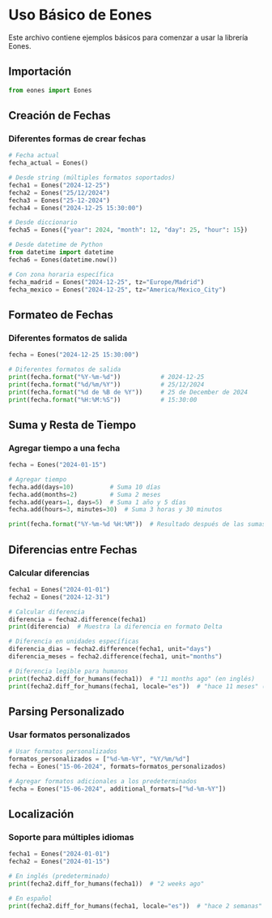 # Uso Básico de Eones

Este archivo contiene ejemplos básicos para comenzar a usar la librería Eones.

## Importación

```python
from eones import Eones
```

## Creación de Fechas

### Diferentes formas de crear fechas

```python
# Fecha actual
fecha_actual = Eones()

# Desde string (múltiples formatos soportados)
fecha1 = Eones("2024-12-25")
fecha2 = Eones("25/12/2024")
fecha3 = Eones("25-12-2024")
fecha4 = Eones("2024-12-25 15:30:00")

# Desde diccionario
fecha5 = Eones({"year": 2024, "month": 12, "day": 25, "hour": 15})

# Desde datetime de Python
from datetime import datetime
fecha6 = Eones(datetime.now())

# Con zona horaria específica
fecha_madrid = Eones("2024-12-25", tz="Europe/Madrid")
fecha_mexico = Eones("2024-12-25", tz="America/Mexico_City")
```

## Formateo de Fechas

### Diferentes formatos de salida

```python
fecha = Eones("2024-12-25 15:30:00")

# Diferentes formatos de salida
print(fecha.format("%Y-%m-%d"))           # 2024-12-25
print(fecha.format("%d/%m/%Y"))           # 25/12/2024
print(fecha.format("%d de %B de %Y"))     # 25 de December de 2024
print(fecha.format("%H:%M:%S"))           # 15:30:00
```

## Suma y Resta de Tiempo

### Agregar tiempo a una fecha

```python
fecha = Eones("2024-01-15")

# Agregar tiempo
fecha.add(days=10)          # Suma 10 días
fecha.add(months=2)         # Suma 2 meses
fecha.add(years=1, days=5)  # Suma 1 año y 5 días
fecha.add(hours=3, minutes=30)  # Suma 3 horas y 30 minutos

print(fecha.format("%Y-%m-%d %H:%M"))  # Resultado después de las sumas
```

## Diferencias entre Fechas

### Calcular diferencias

```python
fecha1 = Eones("2024-01-01")
fecha2 = Eones("2024-12-31")

# Calcular diferencia
diferencia = fecha2.difference(fecha1)
print(diferencia)  # Muestra la diferencia en formato Delta

# Diferencia en unidades específicas
diferencia_dias = fecha2.difference(fecha1, unit="days")
diferencia_meses = fecha2.difference(fecha1, unit="months")

# Diferencia legible para humanos
print(fecha2.diff_for_humans(fecha1))  # "11 months ago" (en inglés)
print(fecha2.diff_for_humans(fecha1, locale="es"))  # "hace 11 meses" (en español)
```

## Parsing Personalizado

### Usar formatos personalizados

```python
# Usar formatos personalizados
formatos_personalizados = ["%d-%m-%Y", "%Y/%m/%d"]
fecha = Eones("15-06-2024", formats=formatos_personalizados)

# Agregar formatos adicionales a los predeterminados
fecha = Eones("15-06-2024", additional_formats=["%d-%m-%Y"])
```

## Localización

### Soporte para múltiples idiomas

```python
fecha1 = Eones("2024-01-01")
fecha2 = Eones("2024-01-15")

# En inglés (predeterminado)
print(fecha2.diff_for_humans(fecha1))  # "2 weeks ago"

# En español
print(fecha2.diff_for_humans(fecha1, locale="es"))  # "hace 2 semanas"
```